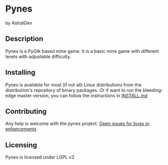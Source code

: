 # Pynes
by AstralDev

## Description
Pynes is a PyGtk based mine game. It is a basic mine game with different levels with adjustable difficulty.

## Installing
Pynes is available for most (if not all) Linux distributions from the distribution's repository of binary packages. Or if want to run the bleeding-edge master version, you can follow the instructions in [INSTALL.md](https://github.com/astraldev/pynes/blob/master/INSTALL.md)

## Contributing
Any help is welcome with the pynes project.
[Open issues for bugs or enhancements](https://github.com/astraldev/pynes/issues/new)

## Licensing
Pynes is licensed under LGPL v3